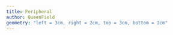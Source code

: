```yaml
---
title: Peripheral
author: QueenField
geometry: "left = 3cm, right = 2cm, top = 3cm, bottom = 2cm"
---
```

